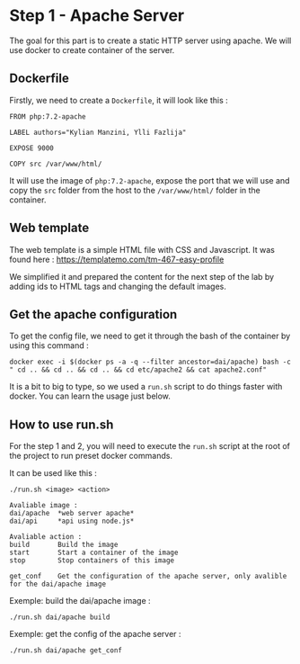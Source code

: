 # Step 1 - Apache Server


The goal for this part is to create a static HTTP server using apache. We will use docker to create container of the server.

## Dockerfile

Firstly, we need to create a ``Dockerfile``, it will look like this :

```
FROM php:7.2-apache

LABEL authors="Kylian Manzini, Ylli Fazlija"

EXPOSE 9000

COPY src /var/www/html/
```
It will use the image of ``php:7.2-apache``, expose the port that we will use and copy the ``src`` folder from the host to the ``/var/www/html/`` folder in the container.

## Web template

The web template is a simple HTML file with CSS and Javascript. It was found here : https://templatemo.com/tm-467-easy-profile

We simplified it and prepared the content for the next step of the lab by adding ids to HTML tags and changing the default images.

## Get the apache configuration

To get the config file, we need to get it through the bash of the container by using this command :

```
docker exec -i $(docker ps -a -q --filter ancestor=dai/apache) bash -c " cd .. && cd .. && cd .. && cd etc/apache2 && cat apache2.conf"
```

It is a bit to big to type, so we used a ``run.sh`` script to do things faster with docker. You can learn the usage just below. 

## How to use run.sh 

For the step 1 and 2, you will need to execute the ``run.sh`` script at the root of the project to run preset docker commands.

It can be used like this : 

```
./run.sh <image> <action>
```

```
Avaliable image :
dai/apache  *web server apache*
dai/api     *api using node.js*

Avaliable action : 
build       Build the image
start       Start a container of the image
stop        Stop containers of this image

get_conf    Get the configuration of the apache server, only avalible for the dai/apache image
```

Exemple: build the dai/apache image :

```
./run.sh dai/apache build
```
Exemple: get the config of the apache server :

```
./run.sh dai/apache get_conf
```